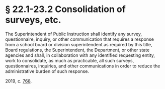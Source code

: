 # § 22.1-23.2 Consolidation of surveys, etc.

<p>The Superintendent of Public Instruction shall identify any survey, questionnaire, inquiry, or other communication that requires a response from a school board or division superintendent as required by this title, Board regulations, the Superintendent, the Department, or other state agencies and shall, in collaboration with any identified requesting entity, work to consolidate, as much as practicable, all such surveys, questionnaires, inquiries, and other communications in order to reduce the administrative burden of such response.</p><p>2019, c. <a href='http://lis.virginia.gov/cgi-bin/legp604.exe?191+ful+CHAP0768'>768</a>.</p>